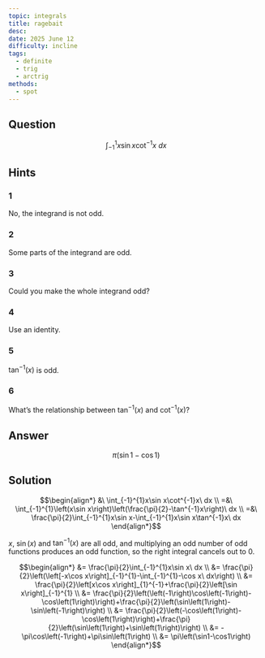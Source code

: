 ```yaml
---
topic: integrals
title: ragebait
desc: 
date: 2025 June 12
difficulty: incline
tags:
  - definite
  - trig
  - arctrig
methods:
  - spot
---
```



## Question
```math
\int_{-1}^{1}x\sin x\cot^{-1}x\ dx
```


## Hints

### 1
No, the integrand is not odd.

### 2
Some parts of the integrand are odd.

### 3
Could you make the whole integrand odd?

### 4
Use an identity.

### 5
$\tan^{-1}(x)$ is odd.

### 6
What’s the relationship between $\tan^{-1}(x)$ and $\cot^{-1}(x)$?


## Answer
```math
\pi\left(\sin1-\cos1\right)
```


## Solution

```math
\begin{align*}
  &\ \int_{-1}^{1}x\sin x\cot^{-1}x\ dx
  \\ =&\ \int_{-1}^{1}\left(x\sin x\right)\left(\frac{\pi}{2}-\tan^{-1}x\right)\ dx
  \\ =&\ \frac{\pi}{2}\int_{-1}^{1}x\sin x-\int_{-1}^{1}x\sin x\tan^{-1}x\ dx
\end{align*}
```

$x$, $\sin(x)$ and $\tan^{-1}(x)$ are all odd, and multiplying an odd number of odd functions produces an odd function, so the right integral cancels out to $0$.

```math
\begin{align*}
  &= \frac{\pi}{2}\int_{-1}^{1}x\sin x\ dx
  \\ &= \frac{\pi}{2}\left(\left[-x\cos x\right]_{-1}^{1}-\int_{-1}^{1}-\cos x\ dx\right)
  \\ &= \frac{\pi}{2}\left[x\cos x\right]_{1}^{-1}+\frac{\pi}{2}\left[\sin x\right]_{-1}^{1}
  \\ &= \frac{\pi}{2}\left(\left(-1\right)\cos\left(-1\right)-\cos\left(1\right)\right)+\frac{\pi}{2}\left(\sin\left(1\right)-\sin\left(-1\right)\right)
  \\ &= \frac{\pi}{2}\left(-\cos\left(1\right)-\cos\left(1\right)\right)+\frac{\pi}{2}\left(\sin\left(1\right)+\sin\left(1\right)\right)
  \\ &= -\pi\cos\left(-1\right)+\pi\sin\left(1\right)
  \\ &= \pi\left(\sin1-\cos1\right)
\end{align*}
```
